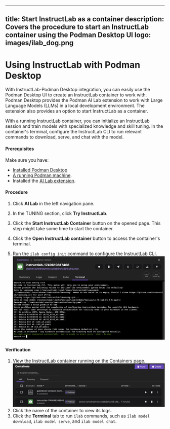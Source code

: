 
---
title: Start InstructLab as a container
description: Covers the procedure to start an InstructLab container using the Podman Desktop UI
logo: images/ilab_dog.png
---


# Using InstructLab with Podman Desktop

With InstructLab-Podman Desktop integration, you can easily use the Podman Desktop UI to create an InstructLab container to work with. Podman Desktop provides the Podman AI Lab extension to work with Large Language Models (LLMs) in a local development environment. The extension also provides an option to start InstructLab as a container.

With a running InstructLab container, you can initialize an InstructLab session and train models with specialized knowledge and skill tuning. In the container's terminal, configure the InstructLab CLI to run relevant commands to download, serve, and chat with the model. 

#### Prerequisites
Make sure you have:

- [Installed Podman Desktop](https://podman-desktop.io/docs/installation)
- [A running Podman machine](https://podman-desktop.io/docs/podman/creating-a-podman-machine). 
- Installed the [AI Lab extension](https://podman-desktop.io/tutorial/running-an-ai-application#installing-the-extension).

#### Procedure

1. Click **AI Lab** in the left navigation pane.
1. In the TUNING section, click **Try InstructLab**.
1. Click the **Start InstructLab Container** button on the opened page. This step might take some time to start the container.
1. Click the **Open InstructLab container** button to access the container's terminal.

1. Run the `ilab config init` command to configure the InstructLab CLI.
    ![configure the InstructLab CLI](../images/initializing-ilab.png)

#### Verification

1. View the InstructLab container running on the Containers page. 
    ![updated context details](../images/instructlab-container-running.png)
1. Click the name of the container to view its logs. 
1. Click the **Terminal** tab to run `ilab` commands, such as `ilab model download`, `ilab model serve`, and `ilab model chat`.
